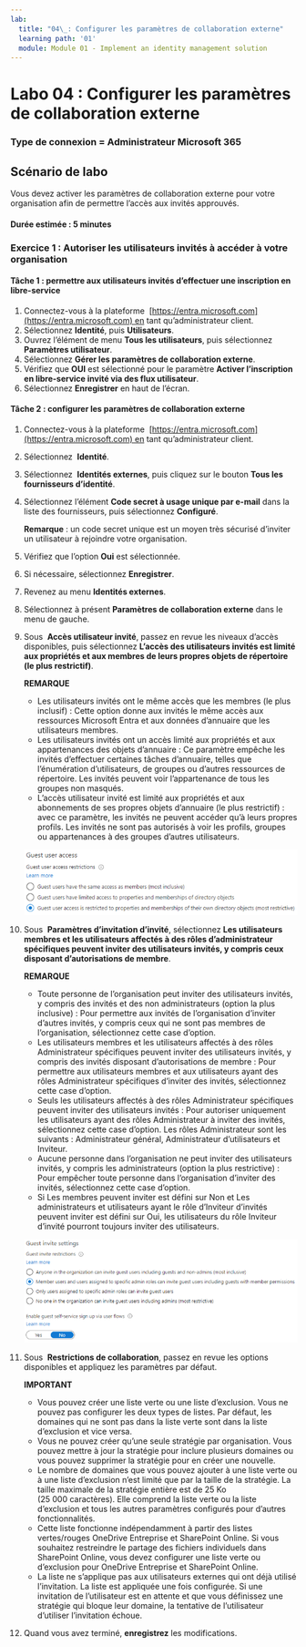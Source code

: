 ```yaml
---
lab:
  title: "04\_: Configurer les paramètres de collaboration externe"
  learning path: '01'
  module: Module 01 - Implement an identity management solution
---
```


# Labo 04 : Configurer les paramètres de collaboration externe

### Type de connexion = Administrateur Microsoft 365

## Scénario de labo

Vous devez activer les paramètres de collaboration externe pour votre organisation afin de permettre l’accès aux invités approuvés.

#### Durée estimée : 5 minutes

### Exercice 1 : Autoriser les utilisateurs invités à accéder à votre organisation

#### Tâche 1 : permettre aux utilisateurs invités d’effectuer une inscription en libre-service

1. Connectez-vous à la plateforme  [https://entra.microsoft.com](https://entra.microsoft.com) en tant qu’administrateur client.
2. Sélectionnez **Identité**, puis **Utilisateurs**.
3. Ouvrez l’élément de menu **Tous les utilisateurs**, puis sélectionnez **Paramètres utilisateur**.
4. Sélectionnez **Gérer les paramètres de collaboration externe**.
5. Vérifiez que **OUI** est sélectionné pour le paramètre **Activer l’inscription en libre-service invité via des flux utilisateur**.
6. Sélectionnez **Enregistrer** en haut de l’écran.

#### Tâche 2 : configurer les paramètres de collaboration externe

1. Connectez-vous à la plateforme  [https://entra.microsoft.com](https://entra.microsoft.com) en tant qu’administrateur client.
2. Sélectionnez  **Identité**.
3. Sélectionnez  **Identités externes**, puis cliquez sur le bouton **Tous les fournisseurs d’identité**.
4. Sélectionnez l’élément **Code secret à usage unique par e-mail** dans la liste des fournisseurs, puis sélectionnez **Configuré**.

    **Remarque** : un code secret unique est un moyen très sécurisé d’inviter un utilisateur à rejoindre votre organisation.
    
5. Vérifiez que l’option **Oui** est sélectionnée.
6. Si nécessaire, sélectionnez **Enregistrer**.
7. Revenez au menu **Identités externes**.
8. Sélectionnez à présent **Paramètres de collaboration externe** dans le menu de gauche.

9. Sous  **Accès utilisateur invité**, passez en revue les niveaux d’accès disponibles, puis sélectionnez **L’accès des utilisateurs invités est limité aux propriétés et aux membres de leurs propres objets de répertoire (le plus restrictif)**.

    **REMARQUE**
    - Les utilisateurs invités ont le même accès que les membres (le plus inclusif) : Cette option donne aux invités le même accès aux ressources Microsoft Entra et aux données d’annuaire que les utilisateurs membres.
    - Les utilisateurs invités ont un accès limité aux propriétés et aux appartenances des objets d’annuaire : Ce paramètre empêche les invités d’effectuer certaines tâches d’annuaire, telles que l’énumération d’utilisateurs, de groupes ou d’autres ressources de répertoire. Les invités peuvent voir l’appartenance de tous les groupes non masqués.
    - L’accès utilisateur invité est limité aux propriétés et aux abonnements de ses propres objets d’annuaire (le plus restrictif) : avec ce paramètre, les invités ne peuvent accéder qu’à leurs propres profils. Les invités ne sont pas autorisés à voir les profils, groupes ou appartenances à des groupes d’autres utilisateurs.

    ![Capture d’écran affichant les options de restriction d’accès des utilisateurs invités](./media/lp1-mod3-guest-user-access-restrictions.png)

10. Sous  **Paramètres d’invitation d’invité**, sélectionnez **Les utilisateurs membres et les utilisateurs affectés à des rôles d’administrateur spécifiques peuvent inviter des utilisateurs invités, y compris ceux disposant d’autorisations de membre**.

    **REMARQUE**
    - Toute personne de l’organisation peut inviter des utilisateurs invités, y compris des invités et des non administrateurs (option la plus inclusive) : Pour permettre aux invités de l’organisation d’inviter d’autres invités, y compris ceux qui ne sont pas membres de l’organisation, sélectionnez cette case d’option.
    - Les utilisateurs membres et les utilisateurs affectés à des rôles Administrateur spécifiques peuvent inviter des utilisateurs invités, y compris des invités disposant d’autorisations de membre : Pour permettre aux utilisateurs membres et aux utilisateurs ayant des rôles Administrateur spécifiques d’inviter des invités, sélectionnez cette case d’option.
    - Seuls les utilisateurs affectés à des rôles Administrateur spécifiques peuvent inviter des utilisateurs invités : Pour autoriser uniquement les utilisateurs ayant des rôles Administrateur à inviter des invités, sélectionnez cette case d’option. Les rôles Administrateur sont les suivants : Administrateur général, Administrateur d’utilisateurs et Inviteur.
    - Aucune personne dans l’organisation ne peut inviter des utilisateurs invités, y compris les administrateurs (option la plus restrictive) : Pour empêcher toute personne dans l’organisation d’inviter des invités, sélectionnez cette case d’option.
    - Si Les membres peuvent inviter est défini sur Non et Les administrateurs et utilisateurs ayant le rôle d’Inviteur d’invités peuvent inviter est défini sur Oui, les utilisateurs du rôle Inviteur d’invité pourront toujours inviter des utilisateurs.

    ![Capture d’écran affichant les paramètres d’invitation « Les invités peuvent inviter » sur « Non » mis en surbrillance](./media/lp1-mod3-guest-user-invite-settings.png)

11. Sous  **Restrictions de collaboration**, passez en revue les options disponibles et appliquez les paramètres par défaut.

    **IMPORTANT**
    - Vous pouvez créer une liste verte ou une liste d’exclusion. Vous ne pouvez pas configurer les deux types de listes. Par défaut, les domaines qui ne sont pas dans la liste verte sont dans la liste d’exclusion et vice versa.
    - Vous ne pouvez créer qu’une seule stratégie par organisation. Vous pouvez mettre à jour la stratégie pour inclure plusieurs domaines ou vous pouvez supprimer la stratégie pour en créer une nouvelle.
    - Le nombre de domaines que vous pouvez ajouter à une liste verte ou à une liste d’exclusion n’est limité que par la taille de la stratégie. La taille maximale de la stratégie entière est de 25 Ko (25 000 caractères). Elle comprend la liste verte ou la liste d’exclusion et tous les autres paramètres configurés pour d’autres fonctionnalités.
    - Cette liste fonctionne indépendamment à partir des listes vertes/rouges OneDrive Entreprise et SharePoint Online. Si vous souhaitez restreindre le partage des fichiers individuels dans SharePoint Online, vous devez configurer une liste verte ou d’exclusion pour OneDrive Entreprise et SharePoint Online.
    - La liste ne s’applique pas aux utilisateurs externes qui ont déjà utilisé l’invitation. La liste est appliquée une fois configurée. Si une invitation de l’utilisateur est en attente et que vous définissez une stratégie qui bloque leur domaine, la tentative de l’utilisateur d’utiliser l’invitation échoue.

12. Quand vous avez terminé, **enregistrez** les modifications.
